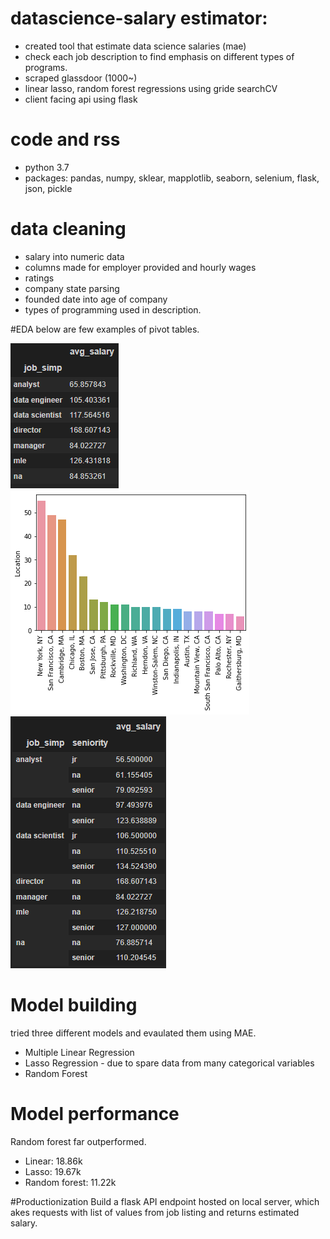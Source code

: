 # datascience-salary estimator:
* created tool that estimate data science salaries (mae)
* check each job description to find emphasis on different types of programs.
* scraped glassdoor (1000~)
* linear lasso, random forest regressions using gride searchCV
* client facing api using flask

# code and rss
* python 3.7
* packages: pandas, numpy, sklear, mapplotlib, seaborn, selenium, flask, json, pickle


# data cleaning
* salary into numeric data
* columns made for employer provided and hourly wages
* ratings
* company state parsing
* founded date into age of company
* types of programming used in description.

#EDA
below are few examples of pivot tables.

![alt text](https://github.com/Kim-matthew-0422/datascience-salary/blob/main/avgsalary.png "average salary")
![alt text](https://github.com/Kim-matthew-0422/datascience-salary/blob/main/location.png "location in US")
![alt text](https://github.com/Kim-matthew-0422/datascience-salary/blob/main/titlesalary.png "average salary for title")

# Model building

tried three different models and evaulated them using MAE.

* Multiple Linear Regression 
* Lasso Regression - due to spare data from many categorical variables
* Random Forest

# Model performance
Random forest far outperformed.
* Linear: 18.86k
* Lasso: 19.67k
* Random forest: 11.22k

#Productionization
Build a flask API endpoint hosted on local server, which akes requests with list of values from job listing and returns estimated salary.
